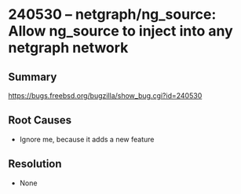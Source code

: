 # 240530 – netgraph/ng_source: Allow ng_source to inject into any netgraph network

## Summary

https://bugs.freebsd.org/bugzilla/show_bug.cgi?id=240530

## Root Causes

* Ignore me, because it adds a new feature

## Resolution

* None
